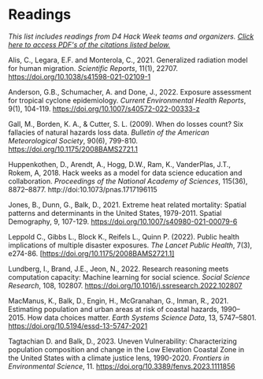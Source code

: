 # Readings

*This list includes readings from D4 Hack Week teams and organizers. [Click here to access PDF's of the citations listed below.](https://drive.google.com/drive/u/1/folders/1l3nWVgxUW9C-WeUX9WLgcyxbNZhDDdEh)*

Alis, C., Legara, E.F. and Monterola, C., 2021. Generalized radiation model for human migration. *Scientific Reports*, 11(1), 22707. https://doi.org/10.1038/s41598-021-02109-1

Anderson, G.B., Schumacher, A. and Done, J., 2022. Exposure assessment for tropical cyclone epidemiology. *Current Environmental Health Reports*, 9(1), 104-119. https://doi.org/10.1007/s40572-022-00333-z

Gall, M., Borden, K. A., & Cutter, S. L. (2009). When do losses count? Six fallacies of natural hazards loss data. *Bulletin of the American Meteorological Society*, 90(6), 799-810. https://doi.org/10.1175/2008BAMS2721.1

Huppenkothen, D., Arendt, A., Hogg, D.W., Ram, K., VanderPlas, J.T., Rokem, A, 2018. Hack weeks as a model for data science education and collaboration. *Proceedings of the National Academy of Sciences*, 115(36), 8872–8877. http://doi:10.1073/pnas.1717196115

Jones, B., Dunn, G., Balk, D., 2021. Extreme heat related mortality: Spatial patterns and determinants in the United States, 1979-2011. Spatial Demography, 9, 107-129. https://doi.org/10.1007/s40980-021-00079-6

Leppold C., Gibbs L., Block K., Reifels L., Quinn P. (2022). Public health implications of multiple disaster exposures. *The Lancet Public Health*, 7(3), e274-86. [https://doi.org/10.1175/2008BAMS2721.1]

Lundberg, I., Brand, J.E., Jeon, N., 2022. Research reasoning meets computation capacity: Machine learning for social science. *Social Science Research*, 108, 102807. https://doi.org/10.1016/j.ssresearch.2022.102807

MacManus, K.,  Balk, D., Engin, H., McGranahan, G., Inman, R., 2021. Estimating population and urban areas at risk of coastal hazards, 1990–2015. How data choices matter. *Earth Systems Science Data*, 13, 5747–5801. https://doi.org/10.5194/essd-13-5747-2021

Tagtachian D. and Balk, D., 2023. Uneven Vulnerability: Characterizing population composition and change in the Low Elevation Coastal Zone in the United States with a climate justice lens, 1990-2020. *Frontiers in Environmental Science*, 11. https://doi.org/10.3389/fenvs.2023.1111856